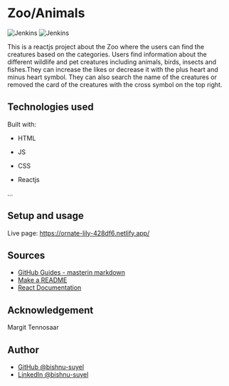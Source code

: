 # Zoo/Animals
![Jenkins](https://img.shields.io/badge/Jenkins-blue)
![Jenkins](https://img.shields.io/badge/build-passing-brightgreen)

This is a reactjs project about the Zoo where the users can find the creatures based on the categories. Users find information about the different wildlife and pet creatures including animals, birds, insects and fishes.They can increase the likes or decrease it with the plus heart and minus heart symbol. They can also search the name of the creatures or removed the card of the creatures with the cross symbol on the top right.

## Technologies used

Built with:

- HTML  

- JS  

- CSS  

- Reactjs   

...   

## Setup and usage   

Live page: https://ornate-lily-428df6.netlify.app/

## Sources  

- [GitHub Guides - masterin markdown](https://guides.github.com/features/mastering-markdown/)
- [Make a README](https://www.makeareadme.com/)
- [React Documentation](https://react.dev/learn)

## Acknowledgement  
Margit Tennosaar

## Author
- [GitHub @bishnu-suyel](https://github.com/bishnu-suyel)
- [LinkedIn @bishnu-suyel](https://www.linkedin.com/in/bishnu-suyel)
